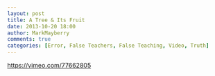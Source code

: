 ```yaml
---
layout: post
title: A Tree & Its Fruit
date: 2013-10-20 18:00
author: MarkMayberry
comments: true
categories: [Error, False Teachers, False Teaching, Video, Truth]
---
```

https://vimeo.com/77662805
